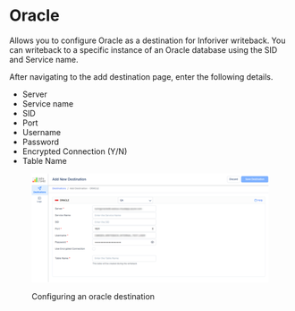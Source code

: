 # Oracle

Allows you to configure Oracle as a destination for Inforiver writeback. You can writeback to a specific instance of an Oracle database using the SID and Service name.

After navigating to the add destination page, enter the following details.&#x20;

* Server
* Service name
* SID
* Port
* Username
* Password
* Encrypted Connection (Y/N)
* Table Name

<figure><img src="../../../.gitbook/assets/image (1).png" alt=""><figcaption><p>Configuring an oracle destination</p></figcaption></figure>
